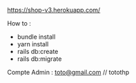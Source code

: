 https://shop-v3.herokuapp.com/

How to :
* bundle install
* yarn install
* rails db:create
* rails db:migrate

Compte Admin : toto@gmail.com // totothp
